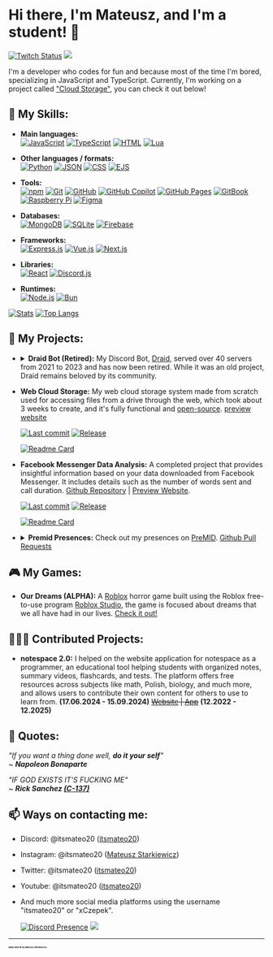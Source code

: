 # Hi there, I'm Mateusz, and I'm a student! 👋

[![Twitch Status](https://img.shields.io/twitch/status/itsmateo20?style=for-the-badge&labelColor=%23431094&color=%23250952)](https://www.twitch.tv/itsmateo20)
![](https://komarev.com/ghpvc/?username=itsmateo20&style=for-the-badge)

I'm a developer who codes for fun and because most of the time I'm bored, specializing in JavaScript and TypeScript. Currently, I'm working on a project called ["Cloud Storage"](https://github.com/itsmateo20/Cloud), you can check it out below!

## 🚀 My Skills:

- **Main languages:**  
  [![JavaScript](https://img.shields.io/badge/-JavaScript-F7DF1E?style=flat-square&logo=javascript&logoColor=black)](https://www.oracle.com/) 
  [![TypeScript](https://img.shields.io/badge/-TypeScript-007acc?style=flat-square&logo=typescript&logoColor=white)](https://www.typescriptlang.org) 
  [![HTML](https://img.shields.io/badge/-HTML-E34F26?style=flat-square&logo=html5&logoColor=white)](https://html.spec.whatwg.org/) 
  [![Lua](https://img.shields.io/badge/-Lua-2C2D72?style=flat-square&logo=lua&logoColor=white)](https://www.lua.org/)

- **Other languages / formats:**  
  [![Python](https://img.shields.io/badge/-Python-3776AB?style=flat-square&logo=python&logoColor=white)](https://www.python.org/) 
  [![JSON](https://img.shields.io/badge/-JSON-000000?style=flat-square&logo=json&logoColor=white)](https://www.json.org/) 
  [![CSS](https://img.shields.io/badge/-CSS-1572B6?style=flat-square&logo=css3&logoColor=white)](https://www.w3.org/Style/CSS/Overview.en.html) 
  [![EJS](https://img.shields.io/badge/-EJS-B4CA65?style=flat-square&logo=ejs&logoColor=black)](https://ejs.co/)
- **Tools:**  
  [![npm](https://img.shields.io/badge/-npm-CB3837?style=flat-square&logo=npm&logoColor=white)](https://www.npmjs.com/) 
  [![Git](https://img.shields.io/badge/-Git-F05032?style=flat-square&logo=git&logoColor=white)](https://git-scm.com/) 
  [![GitHub](https://img.shields.io/badge/-Github-181717?style=flat-square&logo=github&logoColor=white)](https://github.com/) 
  [![GitHub Copilot](https://img.shields.io/badge/-Github%20Copilot-000000?style=flat-square&logo=githubcopilot&logoColor=white)](https://github.com/features/copilot) 
  [![GitHub Pages](https://img.shields.io/badge/-Github%20Pages-222222?style=flat-square&logo=githubpages&logoColor=white)](https://pages.github.com/) 
  [![GitBook](https://img.shields.io/badge/-GitBook-BBDDE5?style=flat-square&logo=gitbook&logoColor=black)](https://gitbook.com) 
  [![Raspberry Pi](https://img.shields.io/badge/-Raspberry%20Pi-A22846?style=flat-square&logo=raspberrypi&logoColor=white)](https://www.raspberrypi.com/) 
  [![Figma](https://img.shields.io/badge/-Figma-F24E1E?style=flat-square&logo=figma&logoColor=white)](https://figma.com/)
- **Databases:**  
  [![MongoDB](https://img.shields.io/badge/-MongoDB-47A248?style=flat-square&logo=mongodb&logoColor=white)](https://www.mongodb.com/) 
  [![SQLite](https://img.shields.io/badge/-SQLite-003B57?style=flat-square&logo=sqlite&logoColor=white)](https://www.sqlite.org/) 
  [![Firebase](https://img.shields.io/badge/-Firebase-DD2C00?style=flat-square&logo=firebase&logoColor=white)](https://firebase.google.com/)
- **Frameworks:**  
  [![Express.js](https://img.shields.io/badge/-Express.js-000000?style=flat-square&logo=express&logoColor=white)](https://expressjs.com/) 
  [![Vue.js](https://img.shields.io/badge/-Vue.js-4FC08D?style=flat-square&logo=vue.js&logoColor=white)](https://vuejs.org/) 
  [![Next.js](https://img.shields.io/badge/-Next.js-%23000000?style=flat-square&logo=nextdotjs&logoColor=white)](https://nextjs.org/)
- **Libraries:**  
  [![React](https://img.shields.io/badge/-React-%2361DAFB?style=flat-square&logo=react&logoColor=black)](https://react.dev/) 
  [![Discord.js](https://img.shields.io/badge/-Discord.js-000000?style=flat-square&logo=discord&logoColor=white)](https://discord.js.org/)
- **Runtimes:**  
  [![Node.js](https://img.shields.io/badge/-Node.js-%23339933?style=flat-square&logo=node.js&logoColor=white)](https://nodejs.org/) 
  [![Bun](https://img.shields.io/badge/-Bun-%2314151a?style=flat-square&logo=bun&logoColor=white)](https://bun.sh/)

[![Stats](https://github-readme-stats.vercel.app/api?username=itsmateo20&show_icons=true&theme=github_dark_dimmed&line_height=20&custom_title=itsmateo20%20Github%20Stats)](https://github.com/itsmateo20)
[![Top Langs](https://github-readme-stats.vercel.app/api/top-langs/?username=itsmateo20&exclude_repo=itsmateo20&langs_count=20&layout=compact&theme=github_dark_dimmed&card_width=467px)](https://github.com/itsmateo20)

## 🌟 My Projects:

- <details>
  <summary><b>Draid Bot (Retired):</b> My Discord Bot, <a href="https://draid.vercel.app/goodbye">Draid</a>, served over 40 servers from 2021 to 2023 and has now been retired. While it was an old project, Draid remains beloved by its community.</summary>

    [![Readme Card](https://github-readme-stats.vercel.app/api/pin/?username=itsmateo20&repo=DraidB&theme=github_dark_dimmed&show_owner=true&show_icons=true)](https://github.com/itsmateo20/DraidB)
    [![Readme Card](https://github-readme-stats.vercel.app/api/pin/?username=itsmateo20&repo=DraidW&theme=github_dark_dimmed&show_owner=true&show_icons=true&card_width=500px)](https://github.com/itsmateo20/DraidW)
  </details>

- **Web Cloud Storage:** My web cloud storage system made from scratch used for accessing files from a drive through the web, which took about 3 weeks to create, and it's fully functional and [open-source](https://github.com/itsmateo20/Cloud). [preview website](https://itsmateo20.github.io/Cloud)

  [![Last commit](https://img.shields.io/github/last-commit/itsmateo20/Cloud?style=flat-square&labelColor=gray&color=blue)](https://github.com/itsmateo20/Cloud/commit/main) [![Release](https://img.shields.io/github/v/release/itsmateo20/Cloud?include_prereleases&sort=date&display_name=tag&style=flat-square&labelColor=gray&color=blue)](https://github.com/itsmateo20/Cloud/releases/latest)
  
  [![Readme Card](https://github-readme-stats.vercel.app/api/pin/?username=itsmateo20&repo=Cloud&theme=github_dark_dimmed&show_owner=true&show_icons=true&card_width=600px)](https://github.com/itsmateo20/Cloud)


- **Facebook Messenger Data Analysis:** A completed project that provides insightful information based on your data downloaded from Facebook Messenger. It includes details such as the number of words sent and call duration. [Github Repository](https://github.com/itsmateo20/Facebook-Messenger-Data-Analysis) | [Preview Website](https://itsmateo20.github.io/Facebook-Messenger-Data-Analysis).

  [![Last commit](https://img.shields.io/github/last-commit/itsmateo20/Facebook-Messenger-Data-Analysis?style=flat-square&labelColor=gray&color=blue)](https://github.com/itsmateo20/Facebook-Messenger-Data-Analysis/commit/main) [![Release](https://img.shields.io/github/v/release/itsmateo20/Facebook-Messenger-Data-Analysis?include_prereleases&sort=date&display_name=tag&style=flat-square&labelColor=gray&color=blue)](https://github.com/itsmateo20/Facebook-Messenger-Data-Analysis/releases/latest)

  [![Readme Card](https://github-readme-stats.vercel.app/api/pin/?username=itsmateo20&repo=Facebook-Messenger-Data-Analysis&theme=github_dark_dimmed&show_owner=true&show_icons=true&card_width=600px)](https://github.com/itsmateo20/Facebook-Messenger-Data-Analysis)
  

- <details>
  <summary><b>Premid Presences:</b> Check out my presences on <a href="https://premid.app/users/630812692659044352"> PreMID</a>. <a href="https://github.com/PreMiD/Presences/pulls?q=is%3Apr+author%3Aitsmateo20">Github Pull Requests</a></summary>

  - **Emberspark Games Presence:** Experience the creations of Emberspark Games, a development team dedicated to crafting games and mods. Dive into their dynamic Premid presence for real-time updates on projects. [Premid Presence](https://premid.app/store/presences/Emberspark%20Games) | [GitHub Repository](https://github.com/PreMiD/Presences/tree/main/websites/E/Emberspark%20Games) | [Github Rep PR](https://github.com/PreMiD/Presences/pull/7947) | [Website](https://emberspark.games/)
 
  - **KOLEO Presence:** Enhance your journey with KOLEO, a comprehensive platform for train travel in Poland. Get real-time updates on your train routes, ticket purchases, and travel information through the dynamic Premid presence.. [Premid Presence](https://premid.app/store/presences/KOLEO) | [Github Repository](https://github.com/PreMiD/Presences/tree/main/websites/K/KOLEO) | [Github Rep PR](https://github.com/PreMiD/Presences/pull/8615) | [Website](https://koleo.pl/)

  </details>


## 🎮 My Games:

- **Our Dreams (ALPHA):** A [Roblox](https://www.roblox.com/) horror game built using the Roblox free-to-use program [Roblox Studio](https://create.roblox.com/), the game is focused about dreams that we all have had in our lives. [Check it out!](https://www.roblox.com/games/14422530814)

## 🧑‍🤝‍🧑 Contributed Projects:

- **notespace 2.0:** I helped on the website application for notespace as a programmer, an educational tool helping students with organized notes, summary videos, flashcards, and tests. The platform offers free resources across subjects like math, Polish, biology, and much more, and allows users to contribute their own content for others to use to learn from. **(17.06.2024 - 15.09.2024)** ~~[Website](https://notespace.edu.pl/) | [App](https://notespace.edu.pl/app)~~ **(12.2022 - 12.2025)**

## 🚩 Quotes:

_"If you want a thing done well, **do it your self**"_<br>
~ _**Napoleon Bonaparte**_

_"IF GOD EXISTS IT'S FUCKING ME"_<br>
~ _**Rick Sanchez <ins>(C-137)</ins>**_

## 📫 Ways on contacting me:

- Discord: @itsmateo20 ([itsmateo20](https://discord.com/users/630812692659044352))
- Instagram: @itsmateo20 ([Mateusz Starkiewicz](https://www.instagram.com/itsmateo20/))
- Twitter: @itsmateo20 ([itsmateo20](https://twitter.com/itsmateo20))
- Youtube: @itsmateo20 ([itsmateo20](https://www.youtube.com/@itsmateo20))
- And much more social media platforms using the username "itsmateo20" or "xCzepek".

  [![Discord Presence](https://lanyard.cnrad.dev/api/630812692659044352)](https://discord.com/users/630812692659044352)
![](https://hit.yhype.me/github/profile?account_id=84156177)


---

<p style="font-size: 4px;"><b>Made with ❤️ by Mateusz (itsmateo20)</b></p>
